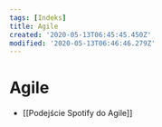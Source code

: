 ```yaml
---
tags: [Indeks]
title: Agile
created: '2020-05-13T06:45:45.450Z'
modified: '2020-05-13T06:46:46.279Z'
---
```


# Agile

* [[Podejście Spotify do Agile]]

